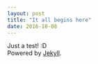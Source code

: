 ```yaml
---
layout: post
title: "It all begins here"
date: 2016-10-08
---
```


Just a test! :D  
Powered by [Jekyll](http://jekyllrb.com).
